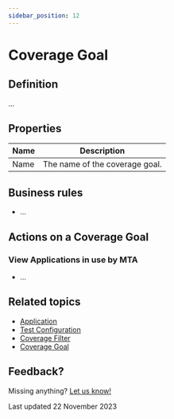 ```yaml
---
sidebar_position: 12
---
```


# Coverage Goal

## Definition

...

## Properties
| Name | Description                    |
| ---- | ------------------------------ |
| Name | The name of the coverage goal. |

## Business rules
- ...

## Actions on a Coverage Goal

### View Applications in use by MTA
- ...

## Related topics
- [Application](application)
- [Test Configuration](test-configuration)
- [Coverage Filter](coverage-filter)
- [Coverage Goal](coverage-goal)

## Feedback?
Missing anything? [Let us know!](mailto:support@menditect.com)

Last updated 22 November 2023